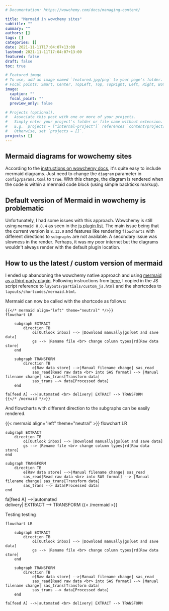```yaml
---
# Documentation: https://wowchemy.com/docs/managing-content/

title: "Mermaid in wowchemy sites"
subtitle: ""
summary: ""
authors: []
tags: []
categories: []
date: 2021-11-11T17:04:07+13:00
lastmod: 2021-11-11T17:04:07+13:00
featured: false
draft: false
toc: true

# Featured image
# To use, add an image named `featured.jpg/png` to your page's folder.
# Focal points: Smart, Center, TopLeft, Top, TopRight, Left, Right, BottomLeft, Bottom, BottomRight.
image:
  caption: ""
  focal_point: ""
  preview_only: false

# Projects (optional).
#   Associate this post with one or more of your projects.
#   Simply enter your project's folder or file name without extension.
#   E.g. `projects = ["internal-project"]` references `content/project/deep-learning/index.md`.
#   Otherwise, set `projects = []`.
projects: []
---
```


## Mermaid diagrams for wowchemy sites
According to the [instructions on wowchemy docs](https://wowchemy.com/docs/content/writing-markdown-latex/#diagrams), it's quite easy to include mermaid diagrams. Just need to change the `diagram` parameter in `config/params.toml` to `true`. With this change, the diagram is rendered when the code is within a mermaid code block (using simple backticks markup). 


## Default version of Mermaid in wowchemy is problematic
Unfortunately, I had some issues with this approach. Wowchemy is still using `mermaid 8.8.4` as seen in the [js plugin list](https://github.com/wowchemy/wowchemy-hugo-themes/blob/0d97991430036417584e1c951bc58c434ccbf1a3/wowchemy/data/assets.toml#L59). The main issue being that the current version is `8.13.0` and features like rendering `flowcharts` with different directions to `subgraphs` are not available. A secondary issue was slowness in the render. Perhaps, it was my poor internet but the diagrams wouldn't always render with the default plugin location. 


## How to us the latest / custom version of mermaid
I ended up abandoning the wowchemy native approach and using [mermaid as a third party plugin](https://wowchemy.com/docs/hugo-tutorials/extending-wowchemy/#add-scripts-js). Following instructions from [here](https://skeptric.com/diagrams-in-hugo/#implementation), I copied in the JS script reference to `layouts/partials/custom_js.html` and the shortcodes to `layouts/shortcodes/mermaid.html`. 

Mermaid can now be called with the shortcode as follows:

```
{{</* mermaid align="left" theme="neutral" */>}}
flowchart LR
	
	subgraph EXTRACT
		direction TB
			oi[Outlook inbox] --> |Download manually|gs[Get and save data]
			gs --> |Rename file <br> change column types|rd[Raw data store]
	end
	
	subgraph TRANSFORM
		direction TB
            e[Raw data store] -->|Manual filename change| sas_read
			sas_read[Read raw data <br> into SAS format] --> |Manual filename change| sas_trans[Transform data]
			sas_trans --> data[Processed data]
	end

fa[feed A] -->|automated <br> delivery| EXTRACT --> TRANSFORM 
{{</* /mermaid */>}}
```

And flowcharts with different direction to the subgraphs can be easily rendered. 

{{< mermaid align="left" theme="neutral" >}}
flowchart LR
	
	subgraph EXTRACT
		direction TB
			oi[Outlook inbox] --> |Download manually|gs[Get and save data]
			gs --> |Rename file <br> change column types|rd[Raw data store]
	end
	
	subgraph TRANSFORM
		direction TB
            e[Raw data store] -->|Manual filename change| sas_read
			sas_read[Read raw data <br> into SAS format] --> |Manual filename change| sas_trans[Transform data]
			sas_trans --> data[Processed data]
	end

fa[feed A] -->|automated <br> delivery| EXTRACT --> TRANSFORM 
{{< /mermaid >}}


Testing testing

```mermaid
flowchart LR
	
	subgraph EXTRACT
		direction TB
			oi[Outlook inbox] --> |Download manually|gs[Get and save data]
			gs --> |Rename file <br> change column types|rd[Raw data store]
	end
	
	subgraph TRANSFORM
		direction TB
            e[Raw data store] -->|Manual filename change| sas_read
			sas_read[Read raw data <br> into SAS format] --> |Manual filename change| sas_trans[Transform data]
			sas_trans --> data[Processed data]
	end

fa[feed A] -->|automated <br> delivery| EXTRACT --> TRANSFORM 
```